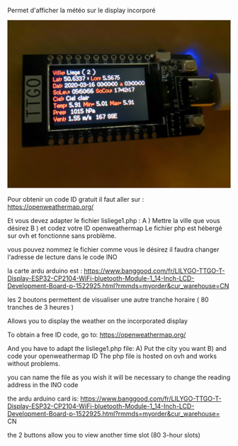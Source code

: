 Permet d'afficher la météo sur le display incorporé

![images](https://github.com/Fumberto/esp32-ttgo-affichage-Meteo/blob/master/get%20ttgo%20Meteo.jpg)


Pour obtenir un code ID gratuit il faut aller sur :
https://openweathermap.org/

Et vous devez adapter le fichier lisliege1.php :
A ) Mettre la ville que vous désirez 
B ) et codez votre ID openweathermap
Le fichier php est hébergé sur ovh et fonctionne sans problème.

vous pouvez nommez le fichier comme vous le désirez il faudra changer l'adresse de lecture dans le code INO

la carte ardu arduino est : 
https://www.banggood.com/fr/LILYGO-TTGO-T-Display-ESP32-CP2104-WiFi-bluetooth-Module-1_14-Inch-LCD-Development-Board-p-1522925.html?rmmds=myorder&cur_warehouse=CN

les 2 boutons permettent de visualiser une autre tranche horaire ( 80 tranches de 3 heures )

Allows you to display the weather on the incorporated display

To obtain a free ID code, go to:
https://openweathermap.org/

And you have to adapt the lisliege1.php file:
A) Put the city you want
B) and code your openweathermap ID
The php file is hosted on ovh and works without problems.

you can name the file as you wish it will be necessary to change the reading address in the INO code

the ardu arduino card is:
https://www.banggood.com/fr/LILYGO-TTGO-T-Display-ESP32-CP2104-WiFi-bluetooth-Module-1_14-Inch-LCD-Development-Board-p-1522925.html?rmmds=myorder&cur_warehouse= CN

the 2 buttons allow you to view another time slot (80 3-hour slots)
